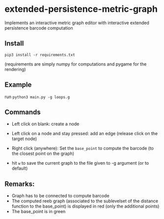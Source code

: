 # extended-persistence-metric-graph
Implements an interactive metric graph editor with interactive extended persistence barcode computation

## Install
`pip3 install -r requirements.txt`

(requirements are simply numpy for computations and pygame for the rendering)

## Example
run `python3 main.py -g loops.g`

## Commands

- Left click on blank: create a node
- Left click on a node and stay pressed: add an edge (release click on the target node)

- Right click (anywhere): Set the `base_point` to compute the barcode (to the closest point on the graph)
- hit `w` to save the current graph to the file given to -g argument (or to default)

## Remarks:
- Graph has to be connected to compute barcode
- The computed reeb graph (associated to the sublevelset of the distance function to the base_point) is displayed in red (only the additional points)
- The base_point is in green
